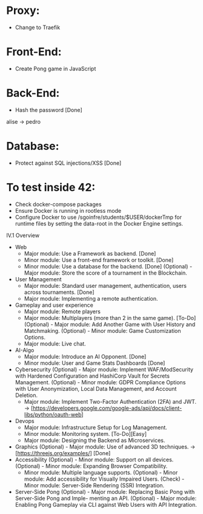 # Proxy:

- Change to Traefik

# Front-End:

- Create Pong game in JavaScript

# Back-End:

- Hash the password [Done]

alise -> pedro

# Database:

- Protect against SQL injections/XSS [Done]

# To test inside 42:

- Check docker-compose packages
- Ensure Docker is running in rootless mode
- Configure Docker to use /sgoinfre/students/$USER/dockerTmp for runtime files by setting the data-root in the Docker Engine settings.

IV.1 Overview

- Web
  - Major module: Use a Framework as backend. [Done]
  - Minor module: Use a front-end framework or toolkit. [Done]
  - Minor module: Use a database for the backend. [Done]
    (Optional) - Major module: Store the score of a tournament in the Blockchain.
- User Management
  - Major module: Standard user management, authentication, users across
    tournaments. [Done]
  - Major module: Implementing a remote authentication.
- Gameplay and user experience
  - Major module: Remote players
  - Major module: Multiplayers (more than 2 in the same game). [To-Do]
    (Optional) - Major module: Add Another Game with User History and Matchmaking.
    (Optional) - Minor module: Game Customization Options.
  - Major module: Live chat.
- AI-Algo
  - Major module: Introduce an AI Opponent. [Done]
  - Minor module: User and Game Stats Dashboards [Done]
- Cybersecurity
  (Optional) - Major module: Implement WAF/ModSecurity with Hardened Configuration and HashiCorp Vault for Secrets Management.
  (Optional) - Minor module: GDPR Compliance Options with User Anonymization, Local Data Management, and Account Deletion.
  - Major module: Implement Two-Factor Authentication (2FA) and JWT. -> [https://developers.google.com/google-ads/api/docs/client-libs/python/oauth-web]
- Devops
  - Major module: Infrastructure Setup for Log Management.
  - Minor module: Monitoring system. [To-Do][Easy]
  - Major module: Designing the Backend as Microservices.
- Graphics
  (Optional) - Major module: Use of advanced 3D techniques. -> [https://threejs.org/examples/] [Done]
- Accessibility
  (Optional) - Minor module: Support on all devices.
  (Optional) - Minor module: Expanding Browser Compatibility.
  - Minor module: Multiple language supports.
    (Optional) - Minor module: Add accessibility for Visually Impaired Users.
    (Check) - Minor module: Server-Side Rendering (SSR) Integration.
- Server-Side Pong
  (Optional) - Major module: Replacing Basic Pong with Server-Side Pong and Imple-
  menting an API.
  (Optional) - Major module: Enabling Pong Gameplay via CLI against Web Users with API Integration.

